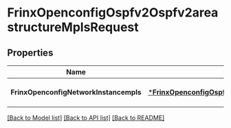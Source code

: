 # FrinxOpenconfigOspfv2Ospfv2areastructureMplsRequest

## Properties
Name | Type | Description | Notes
------------ | ------------- | ------------- | -------------
**FrinxOpenconfigNetworkInstancempls** | [***FrinxOpenconfigOspfv2Ospfv2areastructureMpls**](frinx.openconfig.ospfv2.ospfv2areastructure.Mpls.md) |  | [optional] [default to null]

[[Back to Model list]](../README.md#documentation-for-models) [[Back to API list]](../README.md#documentation-for-api-endpoints) [[Back to README]](../README.md)


